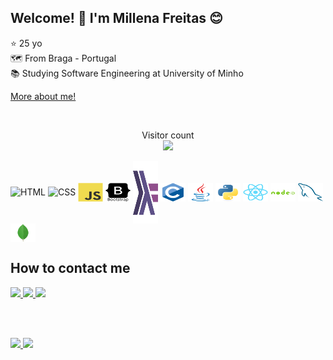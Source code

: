 ## Welcome! 💜 I'm Millena Freitas 😊

⭐ 25 yo <br>
🗺️ From Braga - Portugal <br>
📚 Studying Software Engineering at University of Minho

<a href="https://millenasantosresume.netlify.app/" target="_blank">More about me!</a>

<br>
<p align="center"> 
  Visitor count<br>
  <img src="https://profile-counter.glitch.me/freitasmillena/count.svg" />
</p>

  
<div style="display: inline_block">
 
  <img align="center" alt="HTML" height="30" width="60" src="https://img.shields.io/badge/HTML5-E34F26?style=for-the-badge&logo=html5&logoColor=white">
  <img align="center" alt="CSS" height="30" width="65" src="https://img.shields.io/badge/CSS3-1572B6?style=for-the-badge&logo=css3&logoColor=white">
  <img align="center" alt="Millena-JavaScript" height="30" width="40" src="https://raw.githubusercontent.com/devicons/devicon/master/icons/javascript/javascript-original.svg">
  <img align="center" alt="Millena-Bootstrap" height="30" width="40" src="https://raw.githubusercontent.com/devicons/devicon/master/icons/bootstrap/bootstrap-plain-wordmark.svg">
  <img align="center" alt="Millena-Haskell" height="100" width="40" src="https://raw.githubusercontent.com/devicons/devicon/master/icons/haskell/haskell-original.svg">
  <img align="center" alt="Millena-C" height="30" width="40" src="https://raw.githubusercontent.com/devicons/devicon/master/icons/c/c-original.svg">
  <img align="center" alt="Millena-Java" height="30" width="40" src="https://raw.githubusercontent.com/devicons/devicon/master/icons/java/java-original.svg">
  <img align="center" alt="Millena-Python" height="30" width="40" src="https://raw.githubusercontent.com/devicons/devicon/master/icons/python/python-original.svg">
  <img align="center" alt="Millena-React" height="30" width="40" src="https://raw.githubusercontent.com/devicons/devicon/master/icons/react/react-original.svg">
  <img align="center" alt="Millena-NodeJS" height="30" width="40" src="https://raw.githubusercontent.com/devicons/devicon/master/icons/nodejs/nodejs-plain-wordmark.svg">
  <img align="center" alt="Millena-MySQL" height="30" width="40" src="https://raw.githubusercontent.com/devicons/devicon/master/icons/mysql/mysql-original.svg">
  <img align="center" alt="Millena-MongoDB" height="30" width="40" src="https://raw.githubusercontent.com/devicons/devicon/master/icons/mongodb/mongodb-original.svg">
  
</div>
  
## How to contact me

<div> 
  <a href="https://www.instagram.com/freitaas.mi/" target="_blank">
    <img src="https://img.shields.io/badge/-Instagram-%23E4405F?style=for-the-badge&logo=instagram&logoColor=white" target="_blank">
    </a>
  <a href="mailto:freitasmillena27@gmail.com" target="_blank">
    <img src="https://img.shields.io/badge/Gmail-D14836?style=for-the-badge&logo=gmail&logoColor=white">
    </a>
  <a href="https://www.linkedin.com/in/millena-santos-729a95161/" target="_blank">
    <img src="https://img.shields.io/badge/LinkedIn-0077B5?style=for-the-badge&logo=linkedin&logoColor=white">
    </a>

 <br><br>

 <div>
  <a href="https://github.com/freitasmillena">
    <img height="180em" src="https://github-readme-stats.vercel.app/api?username=freitasmillena&show_icons=true&theme=dracula&include_all_commits=true&count_private=true"/>
  <img height="180em" src="https://github-readme-stats.vercel.app/api/top-langs/?username=freitasmillena&layout=compact&langs_count=7&theme=dracula"/>
</div>



